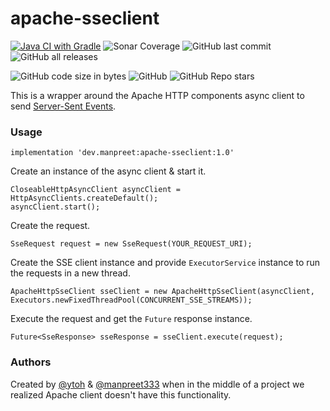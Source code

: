 # apache-sseclient

[![Java CI with Gradle](https://github.com/autopreet/apache-sseclient/actions/workflows/gradle.yml/badge.svg)](https://github.com/autopreet/apache-sseclient/actions/workflows/gradle.yml)
![Sonar Coverage](https://img.shields.io/sonar/coverage/autopreet_apache-sseclient/master?server=https%3A%2F%2Fsonarcloud.io)
![GitHub last commit](https://img.shields.io/github/last-commit/autopreet/apache-sseclient)
![GitHub all releases](https://img.shields.io/github/downloads/autopreet/apache-sseclient/total)

![GitHub code size in bytes](https://img.shields.io/github/languages/code-size/autopreet/apache-sseclient)
![GitHub](https://img.shields.io/github/license/autopreet/apache-sseclient)
![GitHub Repo stars](https://img.shields.io/github/stars/autopreet/apache-sseclient?style=social)

This is a wrapper around the Apache HTTP components async client to send [Server-Sent Events](https://www.w3.org/TR/eventsource/).

### Usage

```implementation 'dev.manpreet:apache-sseclient:1.0'```

Create an instance of the async client & start it.
```
CloseableHttpAsyncClient asyncClient = HttpAsyncClients.createDefault();
asyncClient.start();
```

Create the request.
```
SseRequest request = new SseRequest(YOUR_REQUEST_URI);
```

Create the SSE client instance and provide `ExecutorService` instance to run the requests in a new thread.
```
ApacheHttpSseClient sseClient = new ApacheHttpSseClient(asyncClient, Executors.newFixedThreadPool(CONCURRENT_SSE_STREAMS));
```

Execute the request and get the `Future` response instance.
```
Future<SseResponse> sseResponse = sseClient.execute(request);
```

### Authors

Created by [@ytoh](https://github.com/ytoh) & [@manpreet333](https://github.com/manpreet333) when in the middle of a project we realized Apache client doesn't have this functionality.
